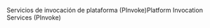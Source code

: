 <span data-ttu-id="4ee01-101">Servicios de invocación de plataforma (PInvoke)</span><span class="sxs-lookup"><span data-stu-id="4ee01-101">Platform Invocation Services (PInvoke)</span></span>